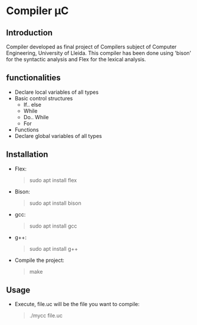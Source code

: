 # Compiler &mu;C

## Introduction

Compiler developed as final project of Compilers subject of Computer Engineering, University of Lleida. This compiler has been done using 'bison' for the syntactic analysis and Flex for the lexical analysis.


## functionalities

-  Declare local variables of all types
-  Basic control structures
    - If.. else
    - While
    - Do.. While
    - For
- Functions
- Declare global variables of all types

## Installation 

- Flex:
    > sudo apt install flex

- Bison:
    > sudo apt install bison

- gcc:
    > sudo apt install gcc

- g++:
    > sudo apt install g++

- Compile the project:
  > make

## Usage

- Execute, file.uc will be the file you want to compile:
    > ./mycc file.uc 
